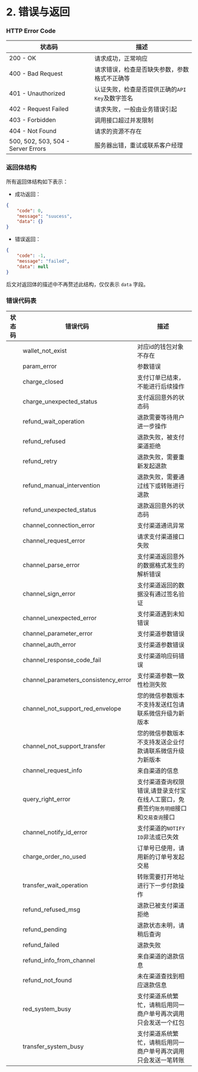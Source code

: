 # 2. 错误与返回

### HTTP Error Code

|  状态码  |  描述  |
| ---------------------------------- | ----------------------------------------------------- |
| 200 - OK                           | 请求成功，正常响应                                    |
| 400 - Bad Request	                 | 请求错误，检查是否缺失参数，参数格式不正确等            |
| 401 - Unauthorized	             | 认证失败，检查是否提供正确的`API Key`及数字签名         |
| 402 - Request Failed	             | 请求失败，一般由业务错误引起                           |
| 403 - Forbidden	                 | 调用接口超过并发限制                                  |
| 404 - Not Found	                 | 请求的资源不存在                                      |
| 500, 502, 503, 504 - Server Errors | 服务器出错，重试或联系客户经理                         |


### 返回体结构

所有返回体结构如下表示：

 * 成功返回：
```json
{
    "code": 0,
    "message": "suucess",
    "data": {}
}
```

* 错误返回：
```json
{
    "code": -1,
    "message": "failed",
    "data": null
}
```

后文对返回体的描述中不再赘述此结构，仅仅表示 `data` 字段。

### 错误代码表

|状态码 | 错误代码                              |  描述  |
| -------------------------------------| ------------------------------------- | -----------------------------------|
| | wallet_not_exist	                    | 对应id的钱包对象不存在 |
| | param_error	                        | 参数错误 |
| | charge_closed	                        | 支付订单已结束，不能进行后续操作 |
| | charge_unexpected_status	            | 支付返回意外的状态码 |
| | refund_wait_operation	                | 退款需要等待用户进一步操作 |
| | refund_refused	                    | 退款失败，被支付渠道拒绝 |
| | refund_retry	                        | 退款失败，需要重新发起退款 |
| | refund_manual_intervention	        | 退款失败，需要通过线下或转账进行退款 |
| | refund_unexpected_status	            | 退款返回意外的状态码 |
| | channel_connection_error	            | 支付渠道通讯异常 |
| | channel_request_error	                | 请求支付渠道接口失败 |
| | channel_parse_error	                | 支付渠道返回意外的数据格式发生的解析错误 |
| | channel_sign_error	                | 支付渠道返回的数据没有通过签名验证 |
| | channel_unexpected_error	            | 支付渠道遇到未知错误 |
| | channel_parameter_error	            | 支付渠道参数错误 |
| | channel_auth_error	                | 支付渠道参数错误 |
| | channel_response_code_fail	        | 支付渠道响应码错误 |
| | channel_parameters_consistency_error	| 支付渠道参数一致性检测失败 |
| | channel_not_support_red_envelope	    | 您的微信参数版本不支持发送红包请联系微信升级为新版本 |
| | channel_not_support_transfer	        | 您的微信参数版本不支持发送企业付款请联系微信升级为新版本 |
| | channel_request_info	                | 来自渠道的信息 |
| | query_right_error	                    | 支付渠道查询权限错误,请登录支付宝在线人工窗口，免费签约`账务明细`接口和`交易查询`接口 |
| | channel_notify_id_error	            | 支付渠道的`NOTIFY ID`非法或已失效 |
| | charge_order_no_used	                | 订单号已使用，请用新的订单号发起交易 |
| | transfer_wait_operation	            | 转账需要打开地址进行下一步付款操作 |
| | refund_refused_msg	                | 退款已被支付渠道拒绝 |
| | refund_pending	                    | 退款状态未明，请稍后查询 |
| | refund_failed	                        | 退款失败 |
| | refund_info_from_channel	            | 来自渠道的退款信息 |
| | refund_not_found	                    | 未在渠道查找到相应退款信息 |
| | red_system_busy	                    | 支付渠道系统繁忙，请稍后用同一商户单号再次调用只会发送一个红包 |
| | transfer_system_busy	                | 支付渠道系统繁忙，请稍后用同一商户单号再次调用只会发送一笔转账 |
